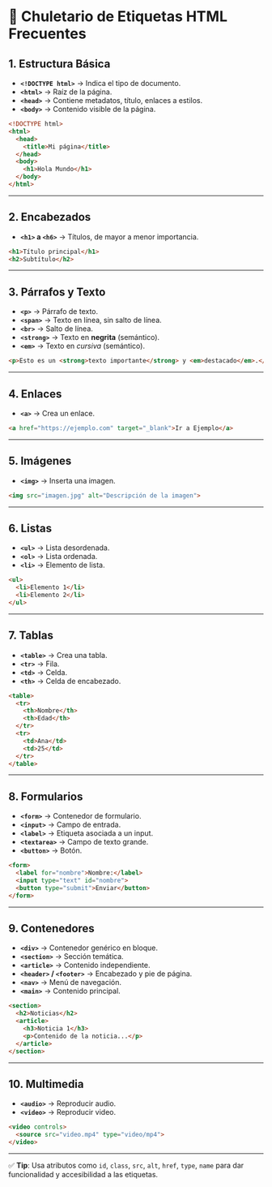 
# 📌 Chuletario de Etiquetas HTML Frecuentes

## 1. Estructura Básica
- **`<!DOCTYPE html>`** → Indica el tipo de documento.
- **`<html>`** → Raíz de la página.
- **`<head>`** → Contiene metadatos, título, enlaces a estilos.
- **`<body>`** → Contenido visible de la página.

```html
<!DOCTYPE html>
<html>
  <head>
    <title>Mi página</title>
  </head>
  <body>
    <h1>Hola Mundo</h1>
  </body>
</html>
```

---

## 2. Encabezados

* **`<h1>` a `<h6>`** → Títulos, de mayor a menor importancia.

```html
<h1>Título principal</h1>
<h2>Subtítulo</h2>
```

---

## 3. Párrafos y Texto

* **`<p>`** → Párrafo de texto.
* **`<span>`** → Texto en línea, sin salto de línea.
* **`<br>`** → Salto de línea.
* **`<strong>`** → Texto en **negrita** (semántico).
* **`<em>`** → Texto en *cursiva* (semántico).

```html
<p>Esto es un <strong>texto importante</strong> y <em>destacado</em>.</p>
```

---

## 4. Enlaces

* **`<a>`** → Crea un enlace.

```html
<a href="https://ejemplo.com" target="_blank">Ir a Ejemplo</a>
```

---

## 5. Imágenes

* **`<img>`** → Inserta una imagen.

```html
<img src="imagen.jpg" alt="Descripción de la imagen">
```

---

## 6. Listas

* **`<ul>`** → Lista desordenada.
* **`<ol>`** → Lista ordenada.
* **`<li>`** → Elemento de lista.

```html
<ul>
  <li>Elemento 1</li>
  <li>Elemento 2</li>
</ul>
```

---

## 7. Tablas

* **`<table>`** → Crea una tabla.
* **`<tr>`** → Fila.
* **`<td>`** → Celda.
* **`<th>`** → Celda de encabezado.

```html
<table>
  <tr>
    <th>Nombre</th>
    <th>Edad</th>
  </tr>
  <tr>
    <td>Ana</td>
    <td>25</td>
  </tr>
</table>
```

---

## 8. Formularios

* **`<form>`** → Contenedor de formulario.
* **`<input>`** → Campo de entrada.
* **`<label>`** → Etiqueta asociada a un input.
* **`<textarea>`** → Campo de texto grande.
* **`<button>`** → Botón.

```html
<form>
  <label for="nombre">Nombre:</label>
  <input type="text" id="nombre">
  <button type="submit">Enviar</button>
</form>
```

---

## 9. Contenedores

* **`<div>`** → Contenedor genérico en bloque.
* **`<section>`** → Sección temática.
* **`<article>`** → Contenido independiente.
* **`<header>` / `<footer>`** → Encabezado y pie de página.
* **`<nav>`** → Menú de navegación.
* **`<main>`** → Contenido principal.

```html
<section>
  <h2>Noticias</h2>
  <article>
    <h3>Noticia 1</h3>
    <p>Contenido de la noticia...</p>
  </article>
</section>
```

---

## 10. Multimedia

* **`<audio>`** → Reproducir audio.
* **`<video>`** → Reproducir video.

```html
<video controls>
  <source src="video.mp4" type="video/mp4">
</video>
```

---

✅ **Tip**: Usa atributos como `id`, `class`, `src`, `alt`, `href`, `type`, `name` para dar funcionalidad y accesibilidad a las etiquetas.

